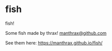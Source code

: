 # fish
 fish!

Some fish made by thrax! manthrax@github.com

See them here:
https://manthrax.github.io/fish/
